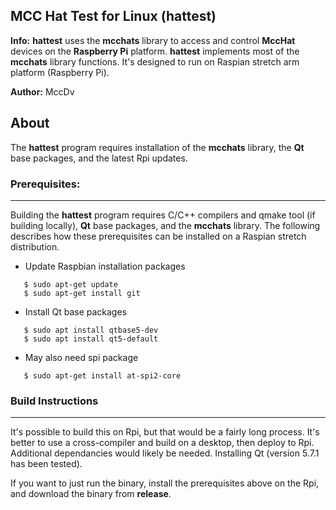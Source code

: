 ## MCC Hat Test for Linux (hattest)
**Info:** **hattest** uses the **mcchats** library to access and control **MccHat** devices on the **Raspberry Pi** platform. **hattest** implements most of the **mcchats** library functions. It's designed to run on Raspian stretch arm platform (Raspberry Pi).

**Author:** MccDv

## About
The **hattest** program requires installation of the **mcchats** library, the **Qt** base packages, and the latest Rpi updates. 

### Prerequisites:
---------------
Building the **hattest** program requires C/C++ compilers and qmake tool (if building locally), **Qt** base packages, and the **mcchats** library. The following describes how these prerequisites can be installed on a Raspian stretch distribution.
  
  - Update Raspbian installation packages
  
  ```
     $ sudo apt-get update
     $ sudo apt-get install git

  ```
  - Install Qt base packages
  
  ```
     $ sudo apt install qtbase5-dev
     $ sudo apt install qt5-default
  ```
  - May also need spi package
  
  ```
     $ sudo apt-get install at-spi2-core
  ``` 

### Build Instructions
---------------------

It's possible to build this on Rpi, but that would be a fairly long process. It's better to use a cross-compiler and build on a desktop, then deploy to Rpi. Additional dependancies would likely be needed. Installing Qt (version 5.7.1 has been tested).

If you want to just run the binary, install the prerequisites above on the Rpi, and download the binary from **release**.
